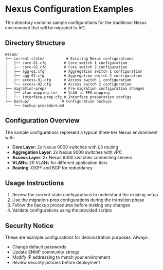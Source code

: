 # Nexus Configuration Examples

This directory contains sample configurations for the traditional Nexus environment that will be migrated to ACI.

## Directory Structure

```
nexus/
├── current-state/          # Existing Nexus configurations
│   ├── core-01.cfg        # Core switch 1 configuration
│   ├── core-02.cfg        # Core switch 2 configuration
│   ├── agg-01.cfg         # Aggregation switch 1 configuration
│   ├── agg-02.cfg         # Aggregation switch 2 configuration
│   ├── access-01.cfg      # Access switch 1 configuration
│   └── access-02.cfg      # Access switch 2 configuration
├── migration-prep/        # Pre-migration configuration changes
│   ├── vlan-mapping.txt   # VLAN to EPG mapping
│   └── interface-prep.cfg # Interface preparation configs
└── backup/               # Configuration backups
    └── backup-procedure.md
```

## Configuration Overview

The sample configurations represent a typical three-tier Nexus environment with:

- **Core Layer**: 2x Nexus 9000 switches with L3 routing
- **Aggregation Layer**: 2x Nexus 9000 switches with vPC
- **Access Layer**: 2x Nexus 9000 switches connecting servers
- **VLANs**: 20 VLANs for different application tiers
- **Routing**: OSPF and BGP for redundancy

## Usage Instructions

1. Review the current-state configurations to understand the existing setup
2. Use the migration-prep configurations during the transition phase
3. Follow the backup procedures before making any changes
4. Validate configurations using the provided scripts

## Security Notice

These are example configurations for demonstration purposes. Always:
- Change default passwords
- Update SNMP community strings
- Modify IP addressing to match your environment
- Review security policies before deployment